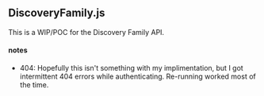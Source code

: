 ## DiscoveryFamily.js

This is a WIP/POC for the Discovery Family API. 


#### notes

* 404:  Hopefully this isn't something with my implimentation, but I got intermittent 404 errors while authenticating. Re-running worked most of the time.
